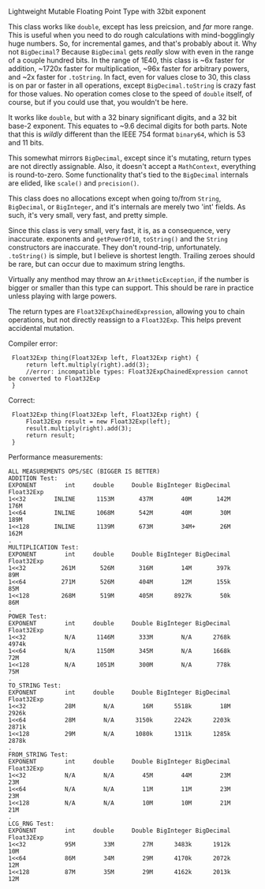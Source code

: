 Lightweight Mutable Floating Point Type with 32bit exponent

This class works like `double`, except has less preicsion, and _far_ more range.  This is useful when 
you need to do rough calculations with mind-bogglingly huge numbers. So, for incremental games, and
that's probably about it. Why not `BigDecimal`? Because `BigDecimal` gets _really_ slow with even in
the range of a couple hundred bits. In the range of 1E40, this class is ~6x faster for addition, 
~1720x faster for multiplication, ~96x faster for arbitrary powers, and ~2x faster for `.toString`. 
In fact, even for values close to 30, this class is on par or faster in all operations, except
`BigDecimal.toString` is crazy fast for those values. No operation comes close to the speed of `double`
itself, of course, but if you could use that, you wouldn't be here.

It works like `double`, but with a 32 binary significant digits, and a 32 bit base-2 exponent.
This equates to ~9.6 decimal digits for both parts.
Note that this is _wildly_ different than the IEEE 754 format `binary64`, which is 53 and 11
bits.

This somewhat mirrors `BigDecimal`, except since it's mutating, return types are not directly
assignable.
Also, it doesn't accept a `MathContext`, everything is round-to-zero. Some functionality that's
tied to the `BigDecimal` internals are elided, like `scale()` and `precision()`.

This class does no allocations except when going to/from `String`, `BigDecimal`, or `BigInteger`, and it's
internals are merely two 'int' fields. As such, it's very small, very fast, and pretty simple.

Since this class is very small, very fast, it is, as a consequence, very inaccurate. exponents and
`getPowerOf10`, `toString()` and the `String` constructors are inaccurate. 
They don't round-trip, unfortunately. `.toString()` is simple, but I believe is shortest length.
 Trailing zeroes should be rare, but can occur due to maximum string lengths.

Virtually any menthod may throw an `ArithmeticException`, if the number is bigger or smaller than
this type can support. This should be rare in practice unless playing with large powers.

The return types are `Float32ExpChainedExpression`, allowing you to chain operations, but not
directly reassign to a `Float32Exp`. This helps prevent accidental mutation.

Compiler error:

     Float32Exp thing(Float32Exp left, Float32Exp right) {
         return left.multiply(right).add(3);
         //error: incompatible types: Float32ExpChainedExpression cannot be converted to Float32Exp
     }

Correct:

     Float32Exp thing(Float32Exp left, Float32Exp right) {
         Float32Exp result = new Float32Exp(left);
         result.multiply(right).add(3);
         return result;
     }
     
 Performance measurements:

    ALL MEASUREMENTS OPS/SEC (BIGGER IS BETTER)
    ADDITION Test:
    EXPONENT        int     double     Double BigInteger BigDecimal Float32Exp
    1<<32        INLINE      1153M       437M        40M       142M       176M 
    1<<64        INLINE      1068M       542M        40M        30M       189M 
    1<<128       INLINE      1139M       673M        34M+       26M       162M 
    .
    MULTIPLICATION Test:
    EXPONENT        int     double     Double BigInteger BigDecimal Float32Exp
    1<<32          261M       526M       316M        14M       397k        89M 
    1<<64          271M       526M       404M        12M       155k        85M 
    1<<128         268M       519M       405M      8927k        50k        86M 
    .
    POWER Test:
    EXPONENT        int     double     Double BigInteger BigDecimal Float32Exp
    1<<32           N/A      1146M       333M        N/A      2768k      4974k 
    1<<64           N/A      1150M       345M        N/A      1668k        72M 
    1<<128          N/A      1051M       300M        N/A       778k        75M 
    .
    TO_STRING Test:
    EXPONENT        int     double     Double BigInteger BigDecimal Float32Exp
    1<<32           28M        N/A        16M      5518k        18M      2926k 
    1<<64           28M        N/A      3150k      2242k      2203k      2871k 
    1<<128          29M        N/A      1080k      1311k      1285k      2878k 
    .
    FROM_STRING Test:
    EXPONENT        int     double     Double BigInteger BigDecimal Float32Exp
    1<<32           N/A        N/A        45M        44M        23M        23M 
    1<<64           N/A        N/A        11M        11M        23M        23M 
    1<<128          N/A        N/A        10M        10M        21M        21M 
    .
    LCG_RNG Test:
    EXPONENT        int     double     Double BigInteger BigDecimal Float32Exp
    1<<32           95M        33M        27M      3483k      1912k        10M 
    1<<64           86M        34M        29M      4170k      2072k        12M 
    1<<128          87M        35M        29M      4162k      2013k        12M 

